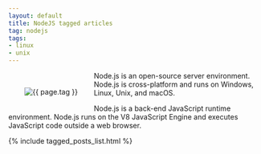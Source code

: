 ```yaml
---
layout: default
title: NodeJS tagged articles
tag: nodejs
tags:
- linux
- unix
---
```


<div style="float: left; margin: 2.0rem;">
	<img src="/public/images/{{ page.tag }}.png" style="max-width: 10rem;" alt="{{ page.tag }}" />
</div>


<p>Node.js is an open-source server environment. Node.js is cross-platform and runs on Windows, Linux, Unix, and macOS. </p>

<p>Node.js is a back-end JavaScript runtime environment. Node.js runs on the V8 JavaScript Engine and executes JavaScript code outside a web browser.</p>

{% include tagged_posts_list.html %}
